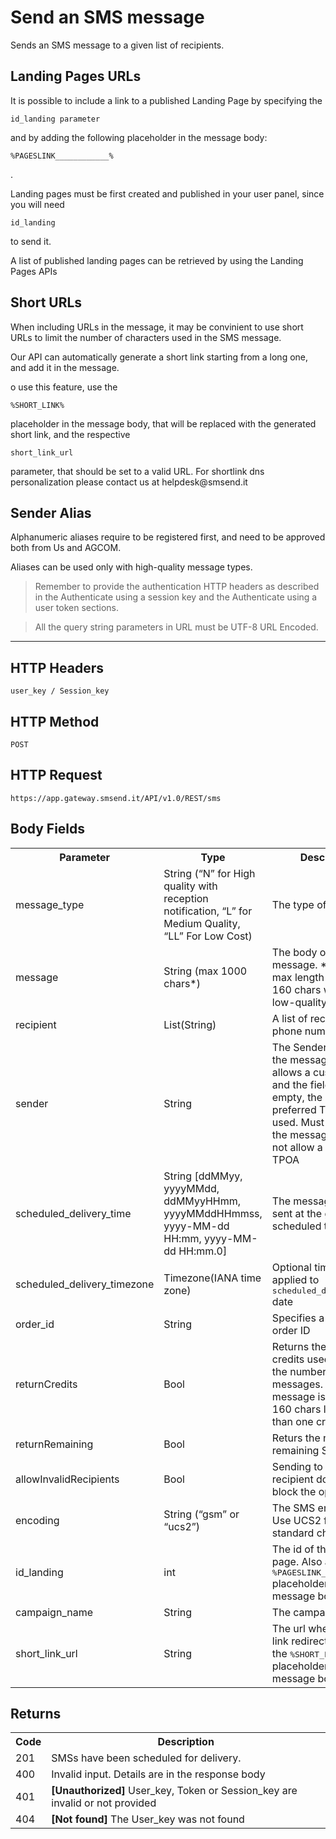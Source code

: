 <h1>Send an SMS message</h1>
<p>Sends an SMS message to a given list of recipients.</p>
<h2>Landing Pages URLs</h2>
<p>It is possible to include a link to a published Landing Page by specifying the <pre><code>id_landing parameter</code></pre> and by adding the following placeholder in the message body: <pre><code>%PAGESLINK____________%</code></pre>.</p>
<p>Landing pages must be first created and published in your user panel, since you will need <pre><code>id_landing</code></pre> to send it.</p>
<p>A list of published landing pages can be retrieved by using the Landing Pages APIs</p>
<h2>Short URLs</h2>
<p>When including URLs in the message, it may be convinient to use short URLs to limit the number of characters used in the SMS message.</p>
<p>Our API can automatically generate a short link starting from a long one, and add it in the message.</p>
<p>o use this feature, use the <pre><code>%SHORT_LINK%</code></pre> placeholder in the message body, that will be replaced with the generated short link, and the respective <pre><code>short_link_url</code></pre> parameter, that should be set to a valid URL. For shortlink dns personalization please contact us at helpdesk@smsend.it</p>
<h2>Sender Alias</h2>
<p>Alphanumeric aliases require to be registered first, and need to be approved both from Us and AGCOM.</p>
<p>Aliases can be used only with high-quality message types.</p>
<blockquote>Remember to provide the authentication HTTP headers as described in the Authenticate using a session key and the Authenticate using a user token sections.</blockquote>
<blockquote>All the query string parameters in URL must be UTF-8 URL Encoded.</blockquote>
<hr>
<h2>HTTP Headers</h2>
<pre><code>user_key / Session_key</code></pre>
<h2>HTTP Method</h2>
<pre><code>POST</code></pre>
<h2>HTTP Request</h2>
<pre><code>https://app.gateway.smsend.it/API/v1.0/REST/sms</code></pre>
<h2>Body Fields</h2>
<table>
								<tbody><tr>
								  <th>Parameter</th>
								  <th>Type</th>
								  <th>Description</th>
								  <th>Required</th>
								  <th>Default</th>
								</tr>
								<tr>
								  <td>message_type</td>
								  <td>String (“N” for High quality with reception notification, “L” for Medium Quality, “LL” For Low Cost)</td>
								  <td>The type of SMS.</td>
								  <td>Yes</td>
								  <td>-</td>
								</tr>
								<tr>
								  <td>message</td>
								  <td>String (max 1000 chars*)</td>
								  <td>The body of the message. *Message max length could be 160 chars when using low-quality SMSs</td>
								  <td>Yes</td>
								  <td>-</td>
								</tr>
								<tr>
								  <td>recipient</td>
								  <td>List(String)</td>
								  <td>A list of recipents phone numbers</td>
								  <td>Yes</td>
								  <td>-</td>
								</tr>
								<tr>
								  <td>sender</td>
								  <td>String</td>
								  <td>The Sender name. If the message type allows a custom TPOA and the field is left empty, the user’s preferred TPOA is used. Must be empty if the message type does not allow a custom TPOA</td>
								  <td>No</td>
								  <td>“”</td>
								</tr>
								<tr>
								  <td>scheduled_delivery_time</td>
								  <td>String [ddMMyy, yyyyMMdd, ddMMyyHHmm, yyyyMMddHHmmss, yyyy-MM-dd HH:mm, yyyy-MM-dd HH:mm.0]</td>
								  <td>The messages will be sent at the given scheduled time</td>
								  <td>No</td>
								  <td>null</td>
								</tr>
									<tr><td>scheduled_delivery_timezone</td>
									<td>Timezone(IANA time zone)</td>
									<td>Optional timezone applied to <kbd class="pre">scheduled_delivery_time</kbd> date</td>
									<td>No</td>
									<td>-</td>
								</tr>
								<tr>
								  <td>order_id</td>
								  <td>String</td>
								  <td>Specifies a custom order ID</td>
								  <td>No</td>
								  <td>Generated UUID</td>
								</tr>
								<tr>
								  <td>returnCredits</td>
								  <td>Bool</td>
								  <td>Returns the number of credits used instead of the number of messages. i.e. when message is more than 160 chars long more than one credit is used</td>
								  <td>No</td>
								  <td>“false”</td>
								</tr>
								<tr>
									<td>returnRemaining</td>
									<td>Bool</td>
									<td>Returs the number of remaining SMSs</td>
									<td>No</td>
									<td>false</td>
								</tr>
									<tr>
									<td>allowInvalidRecipients</td>
									<td>Bool</td>
									<td>Sending to an invalid recipient does not block the operation</td>
									<td>No</td>
									<td>false</td>
								</tr>
								<tr>
								  <td>encoding</td>
								  <td>String (“gsm” or “ucs2”)</td>
								  <td>The SMS encoding. Use UCS2 for non standard character sets</td>
								  <td>No</td>
								  <td>“gsm”</td>
								</tr>
								<tr>
									<td>id_landing</td>
									<td>int</td>
									<td>The id of the <em>published</em> page. Also add the <kbd class="pre">%PAGESLINK____________%</kbd> placeholder in the message body</td>
									<td>No</td>
									<td>-</td>
									</tr>
									<tr>
									<td>campaign_name</td>
									<td>String</td>
									<td>The campaign name</td>
									<td>No</td>
									<td>-</td>
									</tr>
									<tr>
									<td>short_link_url</td>
									<td>String</td>
									<td>The url where the short link redirects. Also add the <kbd class="pre">%SHORT_LINK%</kbd> placeholder in the message body</td>
									<td>No</td>
									<td>-</td>
									</tr>
							</tbody></table>
<h2>Returns</h2>
<table>
								<tbody><tr>
									<th>Code</th>
									<th>Description</th>
								</tr>
								 <tr>
								  <td>201</td>
								  <td>SMSs have been scheduled for delivery.</td>
								</tr>
								<tr>
								  <td>400</td>
								  <td>Invalid input. Details are in the response body</td>
								</tr>
								<tr>
								  <td>401</td>
								  <td><strong>[Unauthorized]</strong> User_key, Token or Session_key are invalid or not provided</td>
								</tr>
								<tr>
								  <td>404</td>
								  <td><strong>[Not found]</strong> The User_key was not found</td>
								</tr>
							</tbody></table>